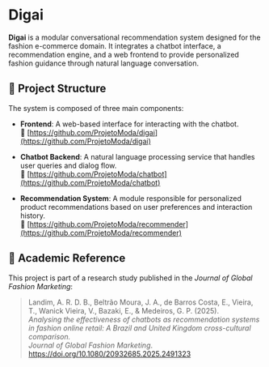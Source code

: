 # Digai

**Digai** is a modular conversational recommendation system designed for the fashion e-commerce domain. It integrates a chatbot interface, a recommendation engine, and a web frontend to provide personalized fashion guidance through natural language conversation.

## 🧩 Project Structure

The system is composed of three main components:

- **Frontend**: A web-based interface for interacting with the chatbot.  
  🔗 [https://github.com/ProjetoModa/digai](https://github.com/ProjetoModa/digai)

- **Chatbot Backend**: A natural language processing service that handles user queries and dialog flow.  
  🔗 [https://github.com/ProjetoModa/chatbot](https://github.com/ProjetoModa/chatbot)

- **Recommendation System**: A module responsible for personalized product recommendations based on user preferences and interaction history.  
  🔗 [https://github.com/ProjetoModa/recommender](https://github.com/ProjetoModa/recommender)

## 🧪 Academic Reference

This project is part of a research study published in the *Journal of Global Fashion Marketing*:

> Landim, A. R. D. B., Beltrão Moura, J. A., de Barros Costa, E., Vieira, T., Wanick Vieira, V., Bazaki, E., & Medeiros, G. P. (2025).  
> *Analysing the effectiveness of chatbots as recommendation systems in fashion online retail: A Brazil and United Kingdom cross-cultural comparison.*  
> *Journal of Global Fashion Marketing*. https://doi.org/10.1080/20932685.2025.2491323
